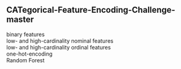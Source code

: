 ## CATegorical-Feature-Encoding-Challenge-master
binary features<br>low- and high-cardinality nominal features<br>low- and high-cardinality ordinal features<br>one-hot-encoding<br> Random Forest
